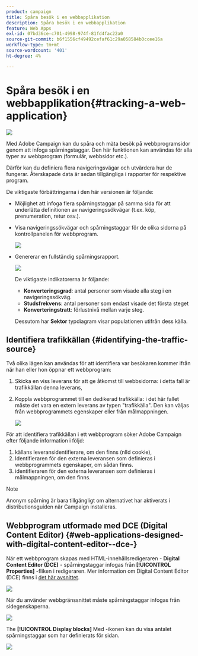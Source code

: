 ```yaml
---
product: campaign
title: Spåra besök i en webbapplikation
description: Spåra besök i en webbapplikation
feature: Web Apps
exl-id: 07bd36ce-c701-4998-974f-81fd4fac22a0
source-git-commit: b6f1556cf49492cefaf61c29a058584b0ccee16a
workflow-type: tm+mt
source-wordcount: '401'
ht-degree: 4%

---
```


# Spåra besök i en webbapplikation{#tracking-a-web-application}

![](../../assets/common.svg)

Med Adobe Campaign kan du spåra och mäta besök på webbprogramsidor genom att infoga spårningstaggar. Den här funktionen kan användas för alla typer av webbprogram (formulär, webbsidor etc.).

Därför kan du definiera flera navigeringsvägar och utvärdera hur de fungerar. Återskapade data är sedan tillgängliga i rapporter för respektive program.

De viktigaste förbättringarna i den här versionen är följande:

* Möjlighet att infoga flera spårningstaggar på samma sida för att underlätta definitionen av navigeringssökvägar (t.ex. köp, prenumeration, retur osv.).
* Visa navigeringssökvägar och spårningstaggar för de olika sidorna på kontrollpanelen för webbprogram.

   ![](assets/trackers_1.png)

* Genererar en fullständig spårningsrapport.

   ![](assets/trackers_5.png)

   De viktigaste indikatorerna är följande:

   * **Konverteringsgrad**: antal personer som visade alla steg i en navigeringssökväg.
   * **Studsfrekvens**: antal personer som endast visade det första steget
   * **Konverteringstratt**: förlustnivå mellan varje steg.

   Dessutom har **Sektor** typdiagram visar populationen utifrån dess källa.

## Identifiera trafikkällan {#identifying-the-traffic-source}

Två olika lägen kan användas för att identifiera var besökaren kommer ifrån när han eller hon öppnar ett webbprogram:

1. Skicka en viss leverans för att ge åtkomst till webbsidorna: i detta fall är trafikkällan denna leverans,
1. Koppla webbprogrammet till en dedikerad trafikkälla: i det här fallet måste det vara en extern leverans av typen &quot;trafikkälla&quot;. Den kan väljas från webbprogrammets egenskaper eller från målmappningen.

   ![](assets/trackers_6.png)

För att identifiera trafikkällan i ett webbprogram söker Adobe Campaign efter följande information i följd:

1. källans leveransidentifierare, om den finns (nlId cookie),
1. Identifieraren för den externa leveransen som definieras i webbprogrammets egenskaper, om sådan finns.
1. identifieraren för den externa leveransen som definieras i målmappningen, om den finns.

>[!NOTE]
>
>Anonym spårning är bara tillgängligt om alternativet har aktiverats i distributionsguiden när Campaign installeras.

## Webbprogram utformade med DCE (Digital Content Editor) {#web-applications-designed-with-digital-content-editor--dce-}

När ett webbprogram skapas med HTML-innehållsredigeraren - **Digital Content Editor (DCE)** - spårningstaggar infogas från **[!UICONTROL Properties]** -fliken i redigeraren. Mer information om Digital Content Editor (DCE) finns i [det här avsnittet](about-campaign-html-editor.md).

![](assets/trackers_2.png)

När du använder webbgränssnittet måste spårningstaggar infogas från sidegenskaperna.

![](assets/trackers_3.png)

The **[!UICONTROL Display blocks]** Med -ikonen kan du visa antalet spårningstaggar som har definierats för sidan.

![](assets/trackers_4.png)
